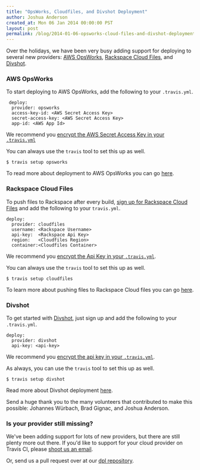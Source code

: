 ```yaml
---
title: "OpsWorks, Cloudfiles, and Divshot Deployment"
author: Joshua Anderson
created_at: Mon 06 Jan 2014 00:00:00 PST
layout: post
permalink: /blog/2014-01-06-opsworks-cloud-files-and-divshot-deployment
---
```


Over the holidays, we have been very busy adding support for deploying to several new providers: [AWS OpsWorks](https://aws.amazon.com/en/opsworks/), [Rackspace Cloud Files](http://www.rackspace.com/cloud/files), and [Divshot](https://www.divshot.com).

### AWS OpsWorks

To start deploying to AWS OpsWorks, add the following to your `.travis.yml`.

     deploy:
      provider: opsworks
      access-key-id: <AWS Secret Access Key>
      secret-access-key: <AWS Secret Access Key>    
      app-id: <AWS App Id>

We recommend you [encrypt the AWS Secret Access Key in your `.travis.yml`](http://about.travis-ci.org/docs/user/encryption-keys/)

You can always use the `travis` tool to set this up as well.

    $ travis setup opsworks

To read more about deployment to AWS OpsWorks you can go [here](http://about.travis-ci.org/docs/user/deployment/opsworks).

### Rackspace Cloud Files

To push files to Rackspace after every build, [sign up for Rackspace Cloud Files](https://cart.rackspace.com/cloud/?cp_id=cloud_files)  and add the following to your `travis.yml`.

    deploy:
      provider: cloudfiles
      username: <Rackspace Username>
      api-key:  <Rackspace Api Key>
      region:   <Cloudfiles Region>
      container:<Cloudfiles Container>

 We recommend you [encrypt the Api Key in your `.travis.yml`](http://about.travis-ci.org/docs/user/encryption-keys/).
 
You can always use the `travis` tool to set this up as well.

    $ travis setup cloudfiles

To learn more about pushing files to Rackspace Cloud files you can go [here](http://about.travis-ci.org/docs/user/deployment/cloudfiles).

### Divshot

To get started with [Divshot](https://www.divshot.com), just sign up and add the following to your `.travis.yml`.

    deploy:
      provider: divshot
      api-key: <api-key>

We recommend you [encrypt the api key in your `.travis.yml`](http://about.travis-ci.org/docs/user/encryption-keys/).

As always, you can use the `travis` tool to set this up as well.

    $ travis setup divshot

Read more about Divshot deployment [here](http://about.travis-ci.org/docs/user/deployment/divshot).

Send a huge thank you to the many volunteers that contributed to make this possible: Johannes Würbach, Brad Gignac,  and Joshua Anderson.

### Is your provider still missing?

We've been adding support for lots of new providers, but there are still plenty more out there.
If you'd like to support for your cloud provider on Travis CI, please [shoot us an email](mailto:support@travis-ci.org).

Or, send us a pull request over at our [dpl repository](http://github.com/travis-ci/dpl).
